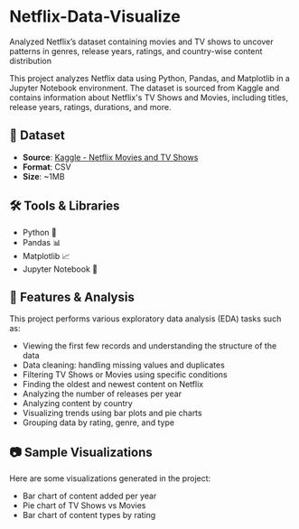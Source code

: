 # Netflix-Data-Visualize
Analyzed Netflix’s dataset containing movies and TV shows to uncover patterns in genres, release years, ratings, and country-wise content distribution


This project analyzes Netflix data using Python, Pandas, and Matplotlib in a Jupyter Notebook environment. The dataset is sourced from Kaggle and contains information about Netflix's TV Shows and Movies, including titles, release years, ratings, durations, and more.

## 📁 Dataset

- **Source**: [Kaggle - Netflix Movies and TV Shows]([https://www.kaggle.com/datasets/shivamb/netflix-shows](https://www.kaggle.com/datasets/padmapriyatr/netflix-titles))
- **Format**: CSV
- **Size**: ~1MB

## 🛠️ Tools & Libraries

- Python 🐍
- Pandas 📊
- Matplotlib 📈
- Jupyter Notebook 📒

## 📌 Features & Analysis

This project performs various exploratory data analysis (EDA) tasks such as:

- Viewing the first few records and understanding the structure of the data
- Data cleaning: handling missing values and duplicates
- Filtering TV Shows or Movies using specific conditions
- Finding the oldest and newest content on Netflix
- Analyzing the number of releases per year
- Analyzing content by country
- Visualizing trends using bar plots and pie charts
- Grouping data by rating, genre, and type

## 📷 Sample Visualizations

Here are some visualizations generated in the project:

- Bar chart of content added per year
- Pie chart of TV Shows vs Movies
- Bar chart of content types by rating

